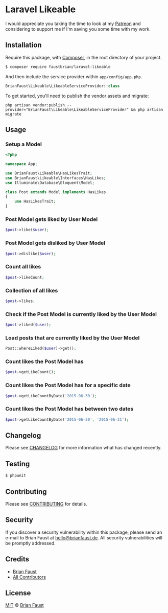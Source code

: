 # Laravel Likeable

I would appreciate you taking the time to look at my [Patreon](https://www.patreon.com/faustbrian) and considering to support me if I'm saving you some time with my work.

## Installation

Require this package, with [Composer](https://getcomposer.org/), in the root directory of your project.

``` bash
$ composer require faustbrian/laravel-likeable
```

And then include the service provider within `app/config/app.php`.

``` php
BrianFaust\Likeable\LikeableServiceProvider::class
```

To get started, you'll need to publish the vendor assets and migrate:

```
php artisan vendor:publish --provider="BrianFaust\Likeable\LikeableServiceProvider" && php artisan migrate
```

## Usage

### Setup a Model
``` php
<?php

namespace App;

use BrianFaust\Likeable\HasLikesTrait;
use BrianFaust\Likeable\Interfaces\HasLikes;
use Illuminate\Database\Eloquent\Model;

class Post extends Model implements HasLikes
{
    use HasLikesTrait;
}

```

### Post Model gets liked by User Model
``` php
$post->like($user);
```

### Post Model gets disliked by User Model
``` php
$post->dislike($user);
```

### Count all likes
``` php
$post->likeCount;
```

### Collection of all likes
``` php
$post->likes;
```

### Check if the Post Model is currently liked by the User Model
``` php
$post->liked($user);
```

### Load posts that are currently liked by the User Model
``` php
Post::whereLiked($user)->get();
```

### Count likes the Post Model has
``` php
$post->getLikeCount();
```

### Count likes the Post Model has for a specific date
``` php
$post->getLikeCountByDate('2015-06-30');
```

### Count likes the Post Model has between two dates
``` php
$post->getLikeCountByDate('2015-06-30', '2015-06-31');
```

## Changelog

Please see [CHANGELOG](CHANGELOG.md) for more information what has changed recently.

## Testing

``` bash
$ phpunit
```

## Contributing

Please see [CONTRIBUTING](CONTRIBUTING.md) for details.

## Security

If you discover a security vulnerability within this package, please send an e-mail to Brian Faust at hello@brianfaust.de. All security vulnerabilities will be promptly addressed.

## Credits

- [Brian Faust](https://github.com/faustbrian)
- [All Contributors](../../contributors)

## License

[MIT](LICENSE) © [Brian Faust](https://brianfaust.de)
